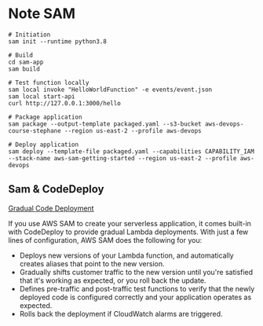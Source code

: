 # Note SAM

```
# Initiation
sam init --runtime python3.8

# Build
cd sam-app
sam build

# Test function locally
sam local invoke "HelloWorldFunction" -e events/event.json
sam local start-api
curl http://127.0.0.1:3000/hello

# Package application
sam package --output-template packaged.yaml --s3-bucket aws-devops-course-stephane --region us-east-2 --profile aws-devops

# Deploy application
sam deploy --template-file packaged.yaml --capabilities CAPABILITY_IAM --stack-name aws-sam-getting-started --region us-east-2 --profile aws-devops

```

## Sam & CodeDeploy

[Gradual Code Deployment](https://docs.aws.amazon.com/serverless-application-model/latest/developerguide/automating-updates-to-serverless-apps.html)

If you use AWS SAM to create your serverless application, it comes built-in with CodeDeploy to provide gradual Lambda deployments. With just a few lines of configuration, AWS SAM does the following for you:

- Deploys new versions of your Lambda function, and automatically creates aliases that point to the new version.
- Gradually shifts customer traffic to the new version until you're satisfied that it's working as expected, or you roll back the update.
- Defines pre-traffic and post-traffic test functions to verify that the newly deployed code is configured correctly and your application operates as expected.
- Rolls back the deployment if CloudWatch alarms are triggered.
